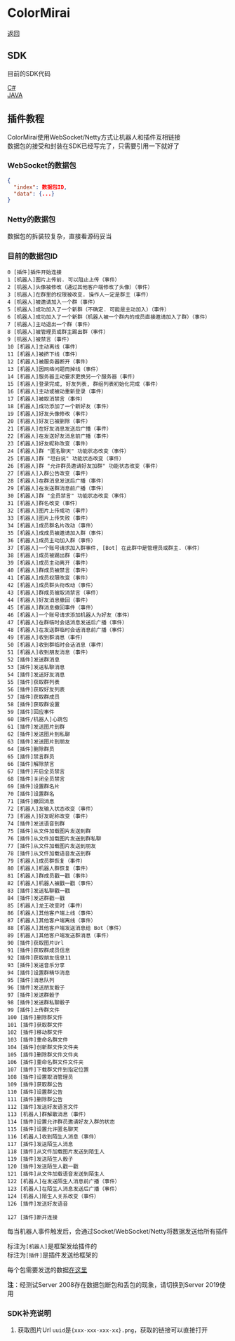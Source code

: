 # ColorMirai

[返回](../README.md)

## SDK

目前的SDK代码

[C#](../demo/C%23/netcore/BaseColormiraiSDK.cs)  
[JAVA](../demo/JAVA/src/coloryr/colormirai/demo/RobotSDK/BaseRobot.java)

## 插件教程

ColorMirai使用WebSocket/Netty方式让机器人和插件互相链接  
数据包的接受和封装在SDK已经写完了，只需要引用一下就好了

### WebSocket的数据包
```Json
{
  "index": 数据包ID,
  "data": {...}
}
```

### Netty的数据包
数据包的拆装较复杂，直接看源码妥当

### 目前的数据包ID

```
0 [插件]插件开始连接
1 [机器人]图片上传前. 可以阻止上传（事件）
2 [机器人]头像被修改（通过其他客户端修改了头像）（事件）
3 [机器人]在群里的权限被改变. 操作人一定是群主（事件）
4 [机器人]被邀请加入一个群（事件）
5 [机器人]成功加入了一个新群（不确定. 可能是主动加入）（事件）
6 [机器人]成功加入了一个新群（机器人被一个群内的成员直接邀请加入了群）（事件）
7 [机器人]主动退出一个群（事件）
8 [机器人]被管理员或群主踢出群（事件）
9 [机器人]被禁言（事件）
10 [机器人]主动离线（事件）
11 [机器人]被挤下线（事件）
12 [机器人]被服务器断开（事件）
13 [机器人]因网络问题而掉线（事件）
14 [机器人]服务器主动要求更换另一个服务器（事件）
15 [机器人]登录完成, 好友列表, 群组列表初始化完成（事件）
16 [机器人]主动或被动重新登录（事件）
17 [机器人]被取消禁言（事件）
18 [机器人]成功添加了一个新好友（事件）
19 [机器人]好友头像修改（事件）
20 [机器人]好友已被删除（事件）
21 [机器人]在好友消息发送后广播（事件）
22 [机器人]在发送好友消息前广播（事件）
23 [机器人]好友昵称改变（事件）
24 [机器人]群 "匿名聊天" 功能状态改变（事件）
25 [机器人]群 "坦白说" 功能状态改变（事件）
26 [机器人]群 "允许群员邀请好友加群" 功能状态改变（事件）
27 [机器人]入群公告改变（事件）
28 [机器人]在群消息发送后广播（事件）
29 [机器人]在发送群消息前广播（事件）
30 [机器人]群 "全员禁言" 功能状态改变（事件）
31 [机器人]群名改变（事件）
32 [机器人]图片上传成功（事件）
33 [机器人]图片上传失败（事件）
34 [机器人]成员群名片改动（事件）
35 [机器人]成成员被邀请加入群（事件）
36 [机器人]成员主动加入群（事件）
37 [机器人]一个账号请求加入群事件, [Bot] 在此群中是管理员或群主.（事件）
38 [机器人]成员被踢出群（事件）
39 [机器人]成员主动离开（事件）
40 [机器人]群成员被禁言（事件）
41 [机器人]成员权限改变（事件）
42 [机器人]成员群头衔改动（事件）
43 [机器人]群成员被取消禁言（事件）
44 [机器人]好友消息撤回（事件）
45 [机器人]群消息撤回事件（事件）
46 [机器人]一个账号请求添加机器人为好友（事件）
47 [机器人]在群临时会话消息发送后广播（事件）
48 [机器人]在发送群临时会话消息前广播（事件）
49 [机器人]收到群消息（事件）
50 [机器人]收到群临时会话消息（事件）
51 [机器人]收到朋友消息（事件）
52 [插件]发送群消息
53 [插件]发送私聊消息
54 [插件]发送好友消息
55 [插件]获取群列表
56 [插件]获取好友列表
57 [插件]获取群成员
58 [插件]获取群设置
59 [插件]回应事件
60 [插件/机器人]心跳包
61 [插件]发送图片到群
62 [插件]发送图片到私聊
63 [插件]发送图片到朋友
64 [插件]删除群员
65 [插件]禁言群员
66 [插件]解除禁言
67 [插件]开启全员禁言
68 [插件]关闭全员禁言
69 [插件]设置群名片
70 [插件]设置群名
71 [插件]撤回消息
72 [机器人]友输入状态改变（事件）
73 [机器人]好友昵称改变（事件）
74 [插件]发送语音到群
75 [插件]从文件加载图片发送到群
76 [插件]从文件加载图片发送到群私聊
77 [插件]从文件加载图片发送到朋友
78 [插件]从文件加载语音发送到群
79 [机器人]成员群恢复（事件）
80 [机器人]机器人群恢复（事件）
81 [机器人]群成员戳一戳（事件）
82 [机器人]机器人被戳一戳（事件）
83 [插件]发送私聊戳一戳
84 [插件]发送群戳一戳
85 [机器人]龙王改变时（事件）
86 [机器人]其他客户端上线（事件）
87 [机器人]其他客户端离线（事件）
88 [机器人]其他客户端发送消息给 Bot（事件）
89 [机器人]其他客户端发送群消息（事件）
90 [插件]获取图片Url
91 [插件]获取群成员信息
92 [插件]获取朋友信息11
93 [插件]发送音乐分享
94 [插件]设置群精华消息
95 [插件]消息队列
96 [插件]发送朋友骰子
97 [插件]发送群骰子
98 [插件]发送群私聊骰子
99 [插件]上传群文件
100 [插件]删除群文件
101 [插件]获取群文件
102 [插件]移动群文件
103 [插件]重命名群文件
104 [插件]创新群文件文件夹
105 [插件]删除群文件文件夹
106 [插件]重命名群文件文件夹
107 [插件]下载群文件到指定位置
108 [插件]设置取消管理员
109 [插件]获取群公告
110 [插件]设置群公告
111 [插件]删除群公告
112 [插件]发送好友语言文件
113 [机器人]群解散消息（事件）
114 [插件]设置允许群员邀请好友入群的状态
115 [插件]设置允许匿名聊天
116 [机器人]收到陌生人消息（事件）
117 [插件]发送陌生人消息
118 [插件]从文件加载图片发送到陌生人
119 [插件]发送陌生人骰子
120 [插件]发送陌生人戳一戳
121 [插件]从文件加载语音发送到陌生人
122 [机器人]在发送陌生人消息前广播（事件）
123 [机器人]在陌生人消息发送后广播（事件）
124 [机器人]陌生人关系改变（事件）
126 [插件]发送好友语音

127 [插件]断开连接
```

每当机器人事件触发后，会通过Socket/WebSocket/Netty将数据发送给所有插件

标注为`[机器人]`是框架发给插件的  
标注为`[插件]`是插件发送给框架的

每个包需要发送的数据[在这里](pack.md)

**注**：经测试Server 2008存在数据包断包和丢包的现象，请切换到Server 2019使用

### SDK补充说明
1. 获取图片Url `uuid`是`{xxx-xxx-xxx-xx}.png`，获取的链接可以直接打开
